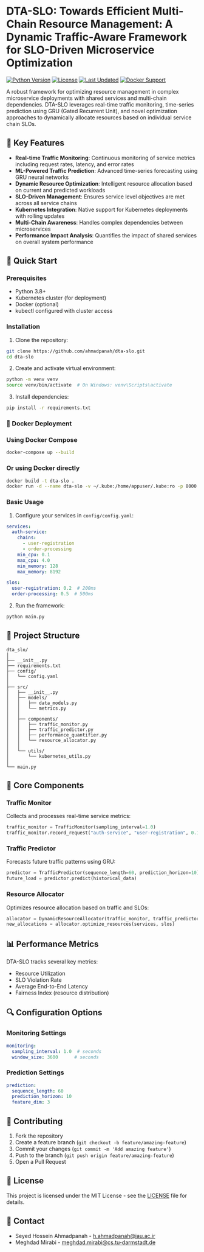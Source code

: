 # DTA-SLO: Towards Efficient Multi-Chain Resource Management: A Dynamic Traffic-Aware Framework for SLO-Driven Microservice Optimization


[![Python Version](https://img.shields.io/badge/python-3.8%2B-blue)](https://www.python.org/downloads/)
[![License](https://img.shields.io/badge/license-MIT-green)](LICENSE)
[![Last Updated](https://img.shields.io/badge/last%20updated-December%202024-lightgrey)](https://github.com/ahmadpanah/DTA-SLO)
[![Docker Support](https://img.shields.io/badge/docker-supported-blue)](https://www.docker.com/)

A robust framework for optimizing resource management in complex microservice deployments with shared services and multi-chain dependencies. DTA-SLO leverages real-time traffic monitoring, time-series prediction using GRU (Gated Recurrent Unit), and novel optimization approaches to dynamically allocate resources based on individual service chain SLOs.

## 🌟 Key Features

- **Real-time Traffic Monitoring**: Continuous monitoring of service metrics including request rates, latency, and error rates
- **ML-Powered Traffic Prediction**: Advanced time-series forecasting using GRU neural networks
- **Dynamic Resource Optimization**: Intelligent resource allocation based on current and predicted workloads
- **SLO-Driven Management**: Ensures service level objectives are met across all service chains
- **Kubernetes Integration**: Native support for Kubernetes deployments with rolling updates
- **Multi-Chain Awareness**: Handles complex dependencies between microservices
- **Performance Impact Analysis**: Quantifies the impact of shared services on overall system performance

## 🚀 Quick Start

### Prerequisites

- Python 3.8+
- Kubernetes cluster (for deployment)
- Docker (optional)
- kubectl configured with cluster access

### Installation

1. Clone the repository:
```bash
git clone https://github.com/ahmadpanah/dta-slo.git
cd dta-slo
```

2. Create and activate virtual environment:
```bash
python -m venv venv
source venv/bin/activate  # On Windows: venv\Scripts\activate
```

3. Install dependencies:
```bash
pip install -r requirements.txt
```

### 🐳 Docker Deployment

### Using Docker Compose
```bash
docker-compose up --build
```

### Or using Docker directly

```bash
docker build -t dta-slo .
docker run -d --name dta-slo -v ~/.kube:/home/appuser/.kube:ro -p 8000:8000 dta-slo
```

### Basic Usage

1. Configure your services in `config/config.yaml`:
```yaml
services:
  auth-service:
    chains:
      - user-registration
      - order-processing
    min_cpu: 0.1
    max_cpu: 4.0
    min_memory: 128
    max_memory: 8192

slos:
  user-registration: 0.2  # 200ms
  order-processing: 0.5  # 500ms
```

2. Run the framework:
```bash
python main.py
```

## 📁 Project Structure

```
dta_slo/
│
├── __init__.py
├── requirements.txt
├── config/
│   └── config.yaml
│
├── src/
│   ├── __init__.py
│   ├── models/
│   │   ├── data_models.py
│   │   └── metrics.py
│   │
│   ├── components/
│   │   ├── traffic_monitor.py
│   │   ├── traffic_predictor.py
│   │   ├── performance_quantifier.py
│   │   └── resource_allocator.py
│   │
│   └── utils/
│       └── kubernetes_utils.py
│
└── main.py
```

## 🔧 Core Components

### Traffic Monitor
Collects and processes real-time service metrics:
```python
traffic_monitor = TrafficMonitor(sampling_interval=1.0)
traffic_monitor.record_request("auth-service", "user-registration", 0.15)
```

### Traffic Predictor
Forecasts future traffic patterns using GRU:
```python
predictor = TrafficPredictor(sequence_length=60, prediction_horizon=10)
future_load = predictor.predict(historical_data)
```

### Resource Allocator
Optimizes resource allocation based on traffic and SLOs:
```python
allocator = DynamicResourceAllocator(traffic_monitor, traffic_predictor, performance_quantifier)
new_allocations = allocator.optimize_resources(services, slos)
```

## 📊 Performance Metrics

DTA-SLO tracks several key metrics:
- Resource Utilization
- SLO Violation Rate
- Average End-to-End Latency
- Fairness Index (resource distribution)

## 🔍 Configuration Options

### Monitoring Settings
```yaml
monitoring:
  sampling_interval: 1.0  # seconds
  window_size: 3600      # seconds
```

### Prediction Settings
```yaml
prediction:
  sequence_length: 60
  prediction_horizon: 10
  feature_dim: 3
```

## 🤝 Contributing

1. Fork the repository
2. Create a feature branch (`git checkout -b feature/amazing-feature`)
3. Commit your changes (`git commit -m 'Add amazing feature'`)
4. Push to the branch (`git push origin feature/amazing-feature`)
5. Open a Pull Request

## 📄 License

This project is licensed under the MIT License - see the [LICENSE](LICENSE) file for details.


## 📧 Contact

- Seyed Hossein Ahmadpanah - h.ahmadpanah@iau.ac.ir
- Meghdad Mirabi - meghdad.mirabi@cs.tu-darmstadt.de
